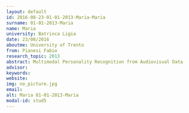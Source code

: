 ```yaml
---
layout: default 
id: 2016-08-23-01-01-2013-Maria-Maria
surname: 01-01-2013-Maria
name: Maria
university: Batrinca Ligia
date: 23/08/2016
aboutme: University of Trento
from: Pianesi Fabio
research_topic: 2013
abstract: Multimodal Personality Recognition from Audiovisual Data
advisor: 
keywords: 
website: 
img: no_picture.jpg
email: 
alt: Maria 01-01-2013-Maria
modal-id: stud5
---
```

